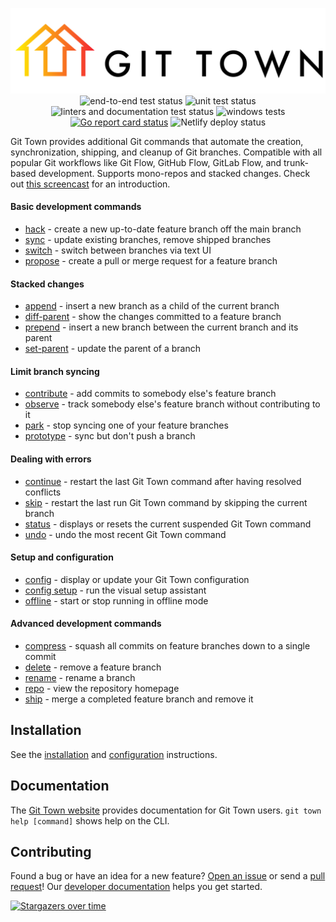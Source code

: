 <p align="center">
  <picture>
    <source media="(prefers-color-scheme: light)" srcset="https://raw.githubusercontent.com/git-town/git-town/main/website/src/logo.svg">
    <source media="(prefers-color-scheme: dark)" srcset="https://raw.githubusercontent.com/git-town/git-town/main/website/src/logo-dark.svg">
    <img alt="Git Town logo" src="https://raw.githubusercontent.com/git-town/git-town/main/website/src/logo.svg">
  </picture>
  <br>
  <img src="https://github.com/git-town/git-town/actions/workflows/cuke.yml/badge.svg" alt="end-to-end test status">
  <img src="https://github.com/git-town/git-town/actions/workflows/unit.yml/badge.svg" alt="unit test status">
  <img src="https://github.com/git-town/git-town/actions/workflows/lint_docs.yml/badge.svg" alt="linters and documentation test status">
  <img src="https://github.com/git-town/git-town/actions/workflows/windows.yml/badge.svg" alt="windows tests">
  <a href="https://goreportcard.com/report/github.com/git-town/git-town"><img src="https://goreportcard.com/badge/github.com/git-town/git-town" alt="Go report card status"></a>
  <img src="https://api.netlify.com/api/v1/badges/c2ea5505-be48-42e5-bb8a-b807d18d99ed/deploy-status" alt="Netlify deploy status">
</p>

Git Town provides additional Git commands that automate the creation,
synchronization, shipping, and cleanup of Git branches. Compatible with all
popular Git workflows like Git Flow, GitHub Flow, GitLab Flow, and trunk-based
development. Supports mono-repos and stacked changes. Check out
[this screencast](https://youtu.be/oLaUsUlFfTo) for an introduction.

#### Basic development commands

- [hack](https://www.git-town.com/commands/hack.html) - create a new up-to-date
  feature branch off the main branch
- [sync](https://www.git-town.com/commands/sync.html) - update existing
  branches, remove shipped branches
- [switch](https://www.git-town.com/commands/switch.html) - switch between
  branches via text UI
- [propose](https://www.git-town.com/commands/propose.html) - create a pull or
  merge request for a feature branch

#### Stacked changes

- [append](https://www.git-town.com/commands/append.html) - insert a new branch
  as a child of the current branch
- [diff-parent](https://www.git-town.com/commands/diff-parent.html) - show the
  changes committed to a feature branch
- [prepend](https://www.git-town.com/commands/prepend.html) - insert a new
  branch between the current branch and its parent
- [set-parent](https://www.git-town.com/commands/set-parent.html) - update the
  parent of a branch

#### Limit branch syncing

- [contribute](https://www.git-town.com/commands/contribute) - add commits to
  somebody else's feature branch
- [observe](https://www.git-town.com/commands/observe) - track somebody else's
  feature branch without contributing to it
- [park](https://www.git-town.com/commands/park) - stop syncing one of your
  feature branches
- [prototype](https://www.git-town.com/commands/prototype) - sync but don't push
  a branch

#### Dealing with errors

- [continue](https://www.git-town.com/commands/continue.html) - restart the last
  Git Town command after having resolved conflicts
- [skip](https://www.git-town.com/commands/skip.html) - restart the last run Git
  Town command by skipping the current branch
- [status](https://www.git-town.com/commands/status.html) - displays or resets
  the current suspended Git Town command
- [undo](https://www.git-town.com/commands/undo.html) - undo the most recent Git
  Town command

#### Setup and configuration

- [config](https://www.git-town.com/commands/config.html) - display or update
  your Git Town configuration
- [config setup](https://www.git-town.com/commands/config-setup) - run the
  visual setup assistant
- [offline](https://www.git-town.com/commands/offline.html) - start or stop
  running in offline mode

#### Advanced development commands

- [compress](https://www.git-town.com/commands/compress.html) - squash all
  commits on feature branches down to a single commit
- [delete](https://www.git-town.com/commands/delete.html) - remove a feature
  branch
- [rename](https://www.git-town.com/commands/rename.html) - rename a branch
- [repo](https://www.git-town.com/commands/repo.html) - view the repository
  homepage
- [ship](https://www.git-town.com/commands/ship.html) - merge a completed
  feature branch and remove it

## Installation

See the [installation](https://www.git-town.com/install.html) and
[configuration](https://www.git-town.com/configuration) instructions.

## Documentation

The [Git Town website](https://www.git-town.com) provides documentation for Git
Town users. `git town help [command]` shows help on the CLI.

## Contributing

Found a bug or have an idea for a new feature?
[Open an issue](https://github.com/git-town/git-town/issues/new) or send a
[pull request](https://help.github.com/articles/using-pull-requests)! Our
[developer documentation](docs/DEVELOPMENT.md) helps you get started.

[![Stargazers over time](https://starchart.cc/git-town/git-town.svg)](https://starchart.cc/git-town/git-town)
